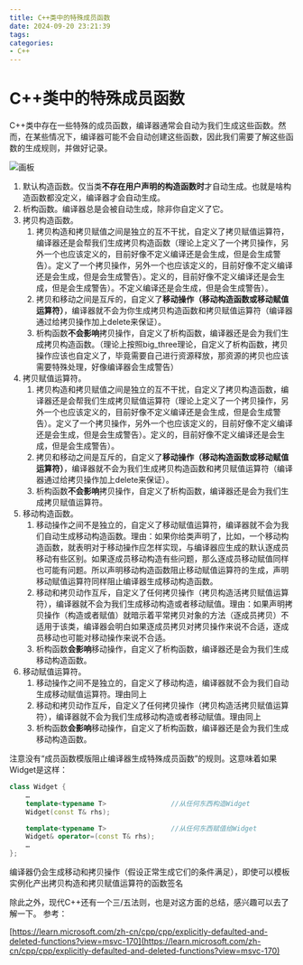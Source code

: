 ```yaml
---
title: C++类中的特殊成员函数
date: 2024-09-20 23:21:39
tags:
categories:
- C++
---
```

# C++类中的特殊成员函数
C++类中存在一些特殊的成员函数，编译器通常会自动为我们生成这些函数。然而，在某些情况下，编译器可能不会自动创建这些函数，因此我们需要了解这些函数的生成规则，并做好记录。

![画板](https://cdn.jsdelivr.net/gh/bugcat9/blog-image-bed@main/cpp/C++类中的特殊成员函数.jpeg)
<!--more-->

1. 默认构造函数。仅当类**不存在用户声明的构造函数时**才自动生成。也就是啥构造函数都没定义，编译器才会自动生成。
2. 析构函数。编译器总是会被自动生成，除非你自定义了它。
3. 拷贝构造函数。
    1. 拷贝构造和拷贝赋值之间是独立的互不干扰，自定义了拷贝赋值运算符，编译器还是会帮我们生成拷贝构造函数（理论上定义了一个拷贝操作，另外一个也应该定义的，目前好像不定义编译还是会生成，但是会生成警告）。定义了一个拷贝操作，另外一个也应该定义的，目前好像不定义编译还是会生成，但是会生成警告）。定义的，目前好像不定义编译还是会生成，但是会生成警告）。不定义编译还是会生成，但是会生成警告）。
    2. 拷贝和移动之间是互斥的，自定义了**移动操作（移动构造函数或移动赋值运算符）**，编译器就不会为你生成拷贝构造函数和拷贝赋值运算符（编译器通过给拷贝操作加上delete来保证）。
    3. 析构函数**不会影响**拷贝操作，自定义了析构函数，编译器还是会为我们生成拷贝构造函数。（理论上按照big_three理论，自定义了析构函数，拷贝操作应该也自定义了，毕竟需要自己进行资源释放，那资源的拷贝也应该需要特殊处理，好像编译器会生成警告）
4. 拷贝赋值运算符。
    1. 拷贝构造和拷贝赋值之间是独立的互不干扰，自定义了拷贝构造函数，编译器还是会帮我们生成拷贝赋值运算符（理论上定义了一个拷贝操作，另外一个也应该定义的，目前好像不定义编译还是会生成，但是会生成警告）。定义了一个拷贝操作，另外一个也应该定义的，目前好像不定义编译还是会生成，但是会生成警告）。定义的，目前好像不定义编译还是会生成，但是会生成警告）。
    2. 拷贝和移动之间是互斥的，自定义了**移动操作（移动构造函数或移动赋值运算符）**，编译器就不会为我们生成拷贝构造函数和拷贝赋值运算符（编译器通过给拷贝操作加上delete来保证）。
    3. 析构函数**不会影响**拷贝操作，自定义了析构函数，编译器还是会为我们生成拷贝赋值运算符。
5. 移动构造函数。
    1. 移动操作之间不是独立的，自定义了移动赋值运算符，编译器就不会为我们自动生成移动构造函数。理由：如果你给类声明了，比如，一个移动构造函数，就表明对于移动操作应怎样实现，与编译器应生成的默认逐成员移动有些区别。如果逐成员移动构造有些问题，那么逐成员移动赋值同样也可能有问题。所以声明移动构造函数阻止移动赋值运算符的生成，声明移动赋值运算符同样阻止编译器生成移动构造函数。
    2. 移动和拷贝动作互斥，自定义了任何拷贝操作（拷贝构造活拷贝赋值运算符），编译器就不会为我们生成移动构造或者移动赋值。理由：如果声明拷贝操作（构造或者赋值）就暗示着平常拷贝对象的方法（逐成员拷贝）不适用于该类，编译器会明白如果逐成员拷贝对拷贝操作来说不合适，逐成员移动也可能对移动操作来说不合适。
    3. 析构函数**会影响**移动操作，自定义了析构函数，编译器还是会为我们生成移动构造函数。
6. 移动赋值运算符。
    1. 移动操作之间不是独立的，自定义了移动构造，编译器就不会为我们自动生成移动赋值运算符。理由同上
    2. 移动和拷贝动作互斥，自定义了任何拷贝操作（拷贝构造活拷贝赋值运算符），编译器就不会为我们生成移动构造或者移动赋值。理由同上
    3. 析构函数**会影响**移动操作，自定义了析构函数，编译器还是会为我们生成移动构造函数。

注意没有“成员函数模版阻止编译器生成特殊成员函数”的规则。这意味着如果Widget是这样：
```C++
class Widget {
    …
    template<typename T>                //从任何东西构造Widget
    Widget(const T& rhs);

    template<typename T>                //从任何东西赋值给Widget
    Widget& operator=(const T& rhs);
    …
};
```
编译器仍会生成移动和拷贝操作（假设正常生成它们的条件满足），即使可以模板实例化产出拷贝构造和拷贝赋值运算符的函数签名

除此之外，现代C++还有一个三/五法则，也是对这方面的总结，感兴趣可以去了解一下。
参考：

[https://learn.microsoft.com/zh-cn/cpp/cpp/explicitly-defaulted-and-deleted-functions?view=msvc-170](https://learn.microsoft.com/zh-cn/cpp/cpp/explicitly-defaulted-and-deleted-functions?view=msvc-170)